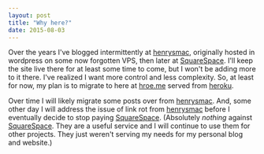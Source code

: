```yaml
---
layout: post
title: "Why here?"
date: 2015-08-03
---
```


Over the years I've blogged intermittently at [henrysmac](http://henrysmac.org), originally hosted in wordpress on some now forgotten VPS, then later at [SquareSpace](http://squarespace.com).  I'll keep the site live there for at least some time to come, but I won't be adding more to it there.  I've realized I want more control and less complexity. So, at least for now, my plan is to migrate to here at [hroe.me](http://hroe.me) served from [heroku](https://www.heroku.com/).

<!--more-->

Over time I will likely migrate some posts over from  [henrysmac](http://henrysmac.org).  And, some other day I will address the issue of link rot from [henrysmac](http://henrysmac.org) before I eventually decide to stop paying [SquareSpace](http://squarespace.com).  (Absolutely *nothing* against [SquareSpace](http://squarespace.com).  They are a useful service and I will continue to use them for other projects.  They just weren't serving my needs for my personal blog and website.)

